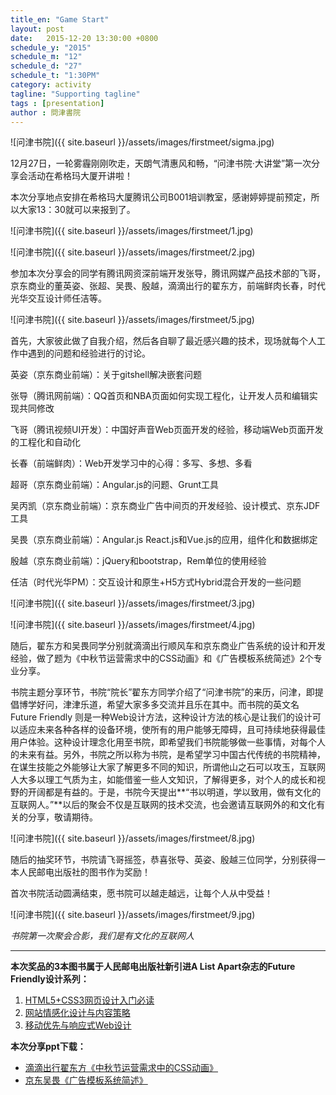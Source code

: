 ```yaml
---
title_en: "Game Start"
layout: post
date:   2015-12-20 13:30:00 +0800
schedule_y: "2015"
schedule_m: "12"
schedule_d: "27"
schedule_t: "1:30PM"
category: activity
tagline: "Supporting tagline"
tags : [presentation]
author : 問津書院
---
```






![问津书院]({{ site.baseurl }}/assets/images/firstmeet/sigma.jpg)

12月27日，一轮雾霾刚刚吹走，天朗气清惠风和畅，“问津书院·大讲堂”第一次分享会活动在希格玛大厦开讲啦！

本次分享地点安排在希格玛大厦腾讯公司B001培训教室，感谢婷婷提前预定，所以大家13：30就可以来报到了。

![问津书院]({{ site.baseurl }}/assets/images/firstmeet/1.jpg)

![问津书院]({{ site.baseurl }}/assets/images/firstmeet/2.jpg)

参加本次分享会的同学有腾讯网资深前端开发张导，腾讯网媒产品技术部的飞哥，京东商业的董英姿、张超、吴畏、殷越，滴滴出行的翟东方，前端鲜肉长春，时代光华交互设计师任洁等。

![问津书院]({{ site.baseurl }}/assets/images/firstmeet/5.jpg)

首先，大家彼此做了自我介绍，然后各自聊了最近感兴趣的技术，现场就每个人工作中遇到的问题和经验进行的讨论。

英姿（京东商业前端）：关于gitshell解决嵌套问题

张导（腾讯网前端）：QQ首页和NBA页面如何实现工程化，让开发人员和编辑实现共同修改

飞哥（腾讯视频UI开发）：中国好声音Web页面开发的经验，移动端Web页面开发的工程化和自动化

长春（前端鲜肉）：Web开发学习中的心得：多写、多想、多看

超哥（京东商业前端）：Angular.js的问题、Grunt工具

吴丙凯（京东商业前端）：京东商业广告中间页的开发经验、设计模式、京东JDF工具

吴畏（京东商业前端）：Angular.js React.js和Vue.js的应用，组件化和数据绑定

殷越（京东商业前端）：jQuery和bootstrap，Rem单位的使用经验

任洁（时代光华PM）：交互设计和原生+H5方式Hybrid混合开发的一些问题

![问津书院]({{ site.baseurl }}/assets/images/firstmeet/3.jpg)

![问津书院]({{ site.baseurl }}/assets/images/firstmeet/4.jpg)

随后，翟东方和吴畏同学分别就滴滴出行顺风车和京东商业广告系统的设计和开发经验，做了题为《中秋节运营需求中的CSS动画》和《广告模板系统简述》2个专业分享。

书院主题分享环节，书院“院长”翟东方同学介绍了“问津书院”的来历，问津，即提倡博学好问，津津乐道，希望大家多多交流并且乐在其中。而书院的英文名 Future Friendly 则是一种Web设计方法，这种设计方法的核心是让我们的设计可以适应未来各种各样的设备环境，使所有的用户能够无障碍，且可持续地获得最佳用户体验。这种设计理念化用至书院，即希望我们书院能够做一些事情，对每个人的未来有益。另外，书院之所以称为书院，是希望学习中国古代传统的书院精神，在谋生技能之外能够让大家了解更多不同的知识，所谓他山之石可以攻玉，互联网人大多以理工气质为主，如能借鉴一些人文知识，了解得更多，对个人的成长和视野的开阔都是有益的。于是，书院今天提出**“书以明道，学以致用，做有文化的互联网人。”**以后的聚会不仅是互联网的技术交流，也会邀请互联网外的和文化有关的分享，敬请期待。

![问津书院]({{ site.baseurl }}/assets/images/firstmeet/8.jpg)

随后的抽奖环节，书院请飞哥摇签，恭喜张导、英姿、殷越三位同学，分别获得一本人民邮电出版社的图书作为奖励！

首次书院活动圆满结束，愿书院可以越走越远，让每个人从中受益！

![问津书院]({{ site.baseurl }}/assets/images/firstmeet/9.jpg)

*书院第一次聚会合影，我们是有文化的互联网人*

---

**本次奖品的3本图书属于人民邮电出版社新引进A List Apart杂志的Future Friendly设计系列：**

1. [HTML5+CSS3网页设计入门必读](http://www.epubit.com.cn/book/details/1609)  
2. [网站情感化设计与内容策略](http://www.epubit.com.cn/book/details/1633)  
3. [移动优先与响应式Web设计](http://www.epubit.com.cn/book/details/1649)

**本次分享ppt下载：**

- [滴滴出行翟东方《中秋节运营需求中的CSS动画》](http://pan.baidu.com/s/1booZqm7)  
- [京东吴畏《广告模板系统简述》](http://pan.baidu.com/s/1dDVYllZ)
